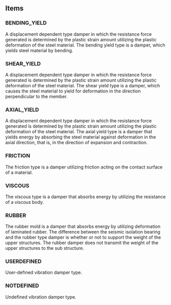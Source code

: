 
## Items

### BENDING_YIELD
A displacement dependent type damper in which the resistance force generated is determined by the plastic strain amount utilizing the plastic deformation of the steel material. The bending yield type is a damper, which yields steel material by bending.

### SHEAR_YIELD
A displacement dependent type damper in which the resistance force generated is determined by the plastic strain amount utilizing the plastic deformation of the steel material. The shear yield type is a damper, which causes the steel material to yield for deformation in the direction perpendicular to the member.

### AXIAL_YIELD
A displacement dependent type damper in which the resistance force generated is determined by the plastic strain amount utilizing the plastic deformation of the steel material. The axial yield type is a damper that yields energy by absorbing the steel material against deformation in the axial direction, that is, in the direction of expansion and contraction.

### FRICTION
The friction type is a damper utilizing friction acting on the contact surface of a material.

### VISCOUS
The viscous type is a damper that absorbs energy by utilizing the resistance of a viscous body.

### RUBBER
The rubber mold is a damper that absorbs energy by utilizing deformation of laminated rubber. The difference between the seismic isolation bearing and the rubber type damper is whether or not to support the weight of the upper structures. The rubber damper does not transmit the weight of the upper structures to the sub structure.

### USERDEFINED
User-defined vibration damper type.

### NOTDEFINED
Undefined vibration damper type.
